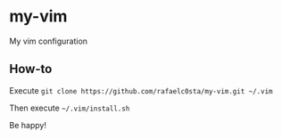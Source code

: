 # my-vim
My vim configuration

## How-to

Execute `git clone https://github.com/rafaelc0sta/my-vim.git ~/.vim`

Then execute `~/.vim/install.sh`

Be happy!
